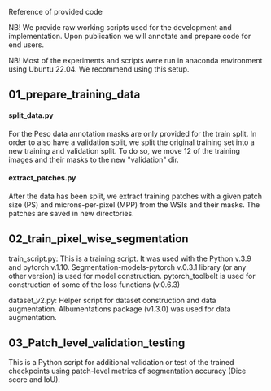 Reference of provided code

NB! We provide raw working scripts used for the development and implementation.
Upon publication we will annotate and prepare code for end users.

NB! Most of the experiments and scripts were run in anaconda environment
using Ubuntu 22.04. We recommend using this setup.

## 01_prepare_training_data
#### split_data.py 
For the Peso data annotation masks are only provided for the train split. 
In order to also have a validation split, we split the original training set into a new training and validation split. 
To do so, we move 12 of the training images and their masks to the new "validation" dir.

#### extract_patches.py 
After the data has been split, we extract training patches with a given patch size (PS) and microns-per-pixel (MPP) from the WSIs and their masks.
The patches are saved in new directories.


## 02_train_pixel_wise_segmentation
train_script.py: This is a training script.
It was used with the Python v.3.9
and pytorch v.1.10.
Segmentation-models-pytorch v.0.3.1 library (or any other version) is
used for model construction.
pytorch_toolbelt is used for construction of some of the loss functions (v.0.6.3)

dataset_v2.py: Helper script for dataset construction and data augmentation.
Albumentations package (v1.3.0) was used for data augmentation.

## 03_Patch_level_validation_testing
This is a Python script for additional validation or test of the trained checkpoints
using patch-level metrics of segmentation accuracy (Dice score and IoU).
